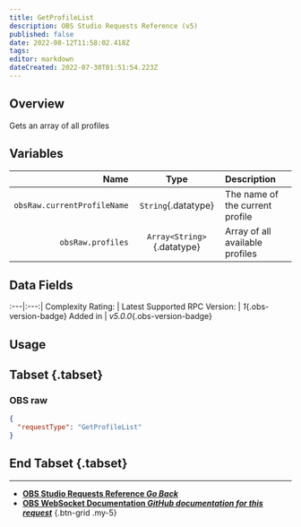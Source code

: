 ```yaml
---
title: GetProfileList
description: OBS Studio Requests Reference (v5)
published: false
date: 2022-08-12T11:58:02.418Z
tags: 
editor: markdown
dateCreated: 2022-07-30T01:51:54.223Z
---
```


## Overview
Gets an array of all profiles

## Variables
Name | Type | Description | 
----:|:---------:|:------------|
`obsRaw.currentProfileName` | `String`{.datatype} | The name of the current profile
`obsRaw.profiles` | `Array<String>`{.datatype} | Array of all available profiles

## Data Fields
:---|:---:|
Complexity Rating: | <span class="stars stars--1"></span>
Latest Supported RPC Version: | *1*{.obs-version-badge}
Added in | *v5.0.0*{.obs-version-badge}

## Usage
## Tabset {.tabset}
### OBS raw
```json
{
  "requestType": "GetProfileList"
}
```
## End Tabset {.tabset}

---

- [<i class="mdi mdi-chevron-left"></i>**OBS Studio Requests Reference *Go Back***](/en/Broadcasters/OBS/Requests)
- [<i class="mdi mdi-github"></i> **OBS WebSocket Documentation *GitHub documentation for this request***](https://github.com/obsproject/obs-websocket/blob/master/docs/generated/protocol.md#getprofilelist)
{.btn-grid .my-5}